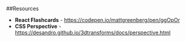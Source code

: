 ##Resources
* **React Flashcards** - https://codepen.io/mattgreenberg/pen/ggOpOr
* **CSS Perspective** - https://desandro.github.io/3dtransforms/docs/perspective.html
